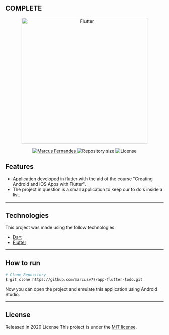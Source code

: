 ## COMPLETE

<p align="center">
   <img src="./print/Flutter.png" alt="Flutter" width="400"/>
</p>

<p align="center">	
   <a href="https://www.linkedin.com/in/marcusvsfernandes/">
      <img alt="Marcus Fernandes" src="https://img.shields.io/badge/Marcus-blue?style=flat&logo=linkedin&labelColor=blue" />
   </a>
  <img alt="Repository size" src="https://img.shields.io/github/repo-size/marcusv77/app-flutter-todo?color=blue&label=Repo%20size">
  <img alt="License" src="https://img.shields.io/badge/license-MIT-blue">
</p>


## Features

* Application developed in flutter with the aid of the course "Creating Android and iOS Apps with Flutter". 
* The project in question is a small application to keep our to do's inside a list.

---

## Technologies
This project was made using the follow technologies:

* [Dart](https://dart.dev/)      
* [Flutter](https://flutter.dev/)       

---

## How to run
```bash
# Clone Repository
$ git clone https://github.com/marcusv77/app-flutter-todo.git
```
Now you can open the project and emulate this application using Android Studio.

---

## License

Released in 2020 License
This project is under the [MIT license](./LICENSE).
